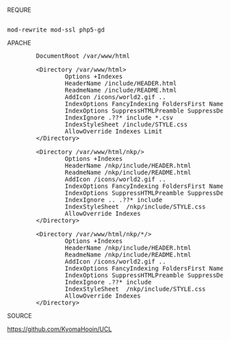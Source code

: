REQURE
<pre>

mod-rewrite mod-ssl php5-gd
</pre>

APACHE
<pre>
        DocumentRoot /var/www/html

        &lt;Directory /var/www/html&gt;
                Options +Indexes
                HeaderName /include/HEADER.html
                ReadmeName /include/README.html
                AddIcon /icons/world2.gif ..
                IndexOptions FancyIndexing FoldersFirst NameWidth=* DescriptionWidth=* HTMLTable IgnoreClient
                IndexOptions SuppressHTMLPreamble SuppressDescription SuppressLastModified SuppressSize SuppressRules SuppressColumnSorting
                IndexIgnore .??* include *.csv
                IndexStyleSheet /include/STYLE.css
                AllowOverride Indexes Limit
        &lt;/Directory&gt;

        &lt;Directory /var/www/html/nkp/&gt;
                Options +Indexes
                HeaderName /nkp/include/HEADER.html
                ReadmeName /nkp/include/README.html
                AddIcon /icons/world2.gif ..
                IndexOptions FancyIndexing FoldersFirst NameWidth=* DescriptionWidth=* HTMLTable IgnoreClient
                IndexOptions SuppressHTMLPreamble SuppressDescription SuppressLastModified SuppressSize SuppressRules SuppressColumnSorting
                IndexIgnore .. .??* include
                IndexStyleSheet  /nkp/include/STYLE.css
                AllowOverride Indexes 
        &lt;/Directory&gt;

        &lt;Directory /var/www/html/nkp/*/&gt;
                Options +Indexes
                HeaderName /nkp/include/HEADER.html
                ReadmeName /nkp/include/README.html
                AddIcon /icons/world2.gif ..
                IndexOptions FancyIndexing FoldersFirst NameWidth=* DescriptionWidth=* HTMLTable IgnoreClient
                IndexOptions SuppressHTMLPreamble SuppressDescription SuppressLastModified SuppressSize SuppressRules SuppressColumnSorting
                IndexIgnore .??* include
                IndexStyleSheet  /nkp/include/STYLE.css
                AllowOverride Indexes 
        &lt;/Directory&gt;
</pre>
SOURCE

https://github.com/KyomaHooin/UCL

